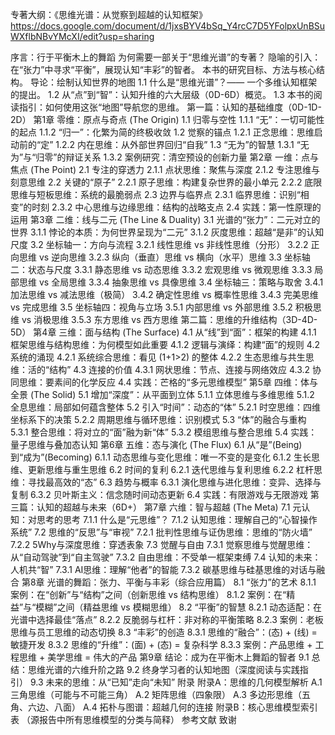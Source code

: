 

专著大纲：《思维光谱：从觉察到超越的认知框架》
https://docs.google.com/document/d/1jxsBYV4bSq_Y4rcC7D5YFolpxUnBSuWXflbNBvYMcXI/edit?usp=sharing


序言：行于平衡木上的舞蹈
为何需要一部关于“思维光谱”的专著？
隐喻的引入：在“张力”中寻求“平衡”，展现认知“丰彩”的智者。
本书的研究目标、方法与核心结构。
导论：绘制认知世界的地图
1.1 什么是“思维光谱”？—— 一个多维认知框架的提出。
1.2 从“点”到“智”：认知升维的六大层级（0D-6D）概览。
1.3 本书的阅读指引：如何使用这张“地图”导航您的思维。
第一篇：认知的基础维度（0D-1D-2D）
第1章 零维：原点与奇点 (The Origin)
1.1 归零与空性
1.1.1 “无”：一切可能性的起点
1.1.2 “归一”：化繁为简的终极收敛
1.2 觉察的锚点
1.2.1 正念思维：思维启动前的“定”
1.2.2 内在思维：从外部世界回归“自我”
1.3 “无为”的智慧
1.3.1 “无为”与“归零”的辩证关系
1.3.2 案例研究：清空预设的创新力量
第2章 一维：点与焦点 (The Point)
2.1 专注的穿透力
2.1.1 点状思维：聚焦与深度
2.1.2 专注思维与刻意思维
2.2 关键的“原子”
2.2.1 原子思维：构建复杂世界的最小单元
2.2.2 底限思维与短板思维：系统的最脆弱点
2.3 边界与临界点
2.3.1 临界思维：识别“相变”的时刻
2.3.2 中心思维与边缘思维：结构的战略支点
2.4 实践：第一性原理的运用
第3章 二维：线与二元 (The Line & Duality)
3.1 光谱的“张力”：二元对立的世界
3.1.1 悖论的本质：为何世界呈现为“二元”
3.1.2 灰度思维：超越“是非”的认知尺度
3.2 坐标轴一：方向与流程
3.2.1 线性思维 vs 非线性思维（分形）
3.2.2 正向思维 vs 逆向思维
3.2.3 纵向（垂直）思维 vs 横向（水平）思维
3.3 坐标轴二：状态与尺度
3.3.1 静态思维 vs 动态思维
3.3.2 宏观思维 vs 微观思维
3.3.3 局部思维 vs 全局思维
3.3.4 抽象思维 vs 具像思维
3.4 坐标轴三：策略与取舍
3.4.1 加法思维 vs 减法思维（极简）
3.4.2 确定性思维 vs 概率性思维
3.4.3 完美思维 vs 完成思维
3.5 坐标轴四：视角与立场
3.5.1 内部思维 vs 外部思维
3.5.2 积极思维 vs 消极思维
3.5.3 东方思维 vs 西方思维
第二篇：思维的升维结构（3D-4D-5D）
第4章 三维：面与结构 (The Surface)
4.1 从“线”到“面”：框架的构建
4.1.1 框架思维与结构思维：为何模型如此重要
4.1.2 逻辑与演绎：构建“面”的规则
4.2 系统的涌现
4.2.1 系统综合思维：看见 (1+1>2) 的整体
4.2.2 生态思维与共生思维：活的“结构”
4.3 连接的价值
4.3.1 网状思维：节点、连接与网络效应
4.3.2 协同思维：要素间的化学反应
4.4 实践：芒格的“多元思维模型”
第5章 四维：体与全景 (The Solid)
5.1 增加“深度”：从平面到立体
5.1.1 立体思维与多维思维
5.1.2 全息思维：局部如何蕴含整体
5.2 引入“时间”：动态的“体”
5.2.1 时空思维：四维坐标系下的决策
5.2.2 周期思维与循环思维：识别模式
5.3 “体”的融合与重构
5.3.1 整合思维：将对立的“面”融为新“体”
5.3.2 模组思维与整合思维
5.4 实践：量子思维与叠加态认知
第6章 五维：态与演化 (The Flux)
6.1 从“是”(Being) 到“成为”(Becoming)
6.1.1 动态思维与变化思维：唯一不变的是变化
6.1.2 生长思维、更新思维与重生思维
6.2 时间的复利
6.2.1 迭代思维与复利思维
6.2.2 杠杆思维：寻找最高效的“态”
6.3 趋势与概率
6.3.1 演化思维与进化思维：变异、选择与复制
6.3.2 贝叶斯主义：信念随时间动态更新
6.4 实践：有限游戏与无限游戏
第三篇：认知的超越与未来（6D+）
第7章 六维：智与超越 (The Meta)
7.1 元认知：对思考的思考
7.1.1 什么是“元思维”？
7.1.2 认知思维：理解自己的“心智操作系统”
7.2 思维的“反思”与“审视”
7.2.1 批判性思维与证伪思维：思维的“防火墙”
7.2.2 5Why与深度思维：穿透表象
7.3 觉醒与自由
7.3.1 觉察思维与觉醒思维：从“自动驾驶”到“自主驾驶”
7.3.2 自由思维：不受单一框架束缚
7.4 认知的未来：人机共“智”
7.3.1 AI思维：理解“他者”的智能
7.3.2 碳基思维与硅基思维的对话与融合
第8章 光谱的舞蹈：张力、平衡与丰彩（综合应用篇）
8.1 “张力”的艺术
8.1.1 案例：在“创新”与“结构”之间（创新思维 vs 结构思维）
8.1.2 案例：在“精益”与“模糊”之间（精益思维 vs 模糊思维）
8.2 “平衡”的智慧
8.2.1 动态适配：在光谱中选择最佳“落点”
8.2.2 反脆弱与杠杆：非对称的平衡策略
8.2.3 案例：老板思维与员工思维的动态切换
8.3 “丰彩”的创造
8.3.1 思维的“融合”：(态) + (线) = 敏捷开发
8.3.2 思维的“升维”：(面) + (态) = 复杂科学
8.3.3 案例：产品思维 + 工程思维 + 美学思维 = 伟大的产品
第9章 结论：成为在平衡木上舞蹈的智者
9.1 总结：思维光谱的六维升阶之路
9.2 终身学习者的认知地图（深度阅读与实践指引）
9.3 未来的思维：从“已知”走向“未知”
附录
附录A：思维的几何模型解析
A.1 三角思维（可能与不可能三角）
A.2 矩阵思维（四象限）
A.3 多边形思维（五角、六边、八面）
A.4 拓朴与图谱：超越几何的连接
附录B：核心思维模型索引表
（源报告中所有思维模型的分类与简释）
参考文献
致谢
